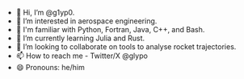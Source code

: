 - 👋 Hi, I’m @g1yp0.
- 👀 I’m interested in aerospace engineering.
- 📝 I'm familiar with Python, Fortran, Java, C++, and Bash.
- 🌱 I’m currently learning Julia and Rust.
- 💞️ I’m looking to collaborate on tools to analyse rocket trajectories.
- 📫 How to reach me - Twitter/X @glypo
- 😄 Pronouns: he/him

<!---
g1yp0/g1yp0 is a ✨ special ✨ repository because its `README.md` (this file) appears on your GitHub profile.
You can click the Preview link to take a look at your changes.
--->
